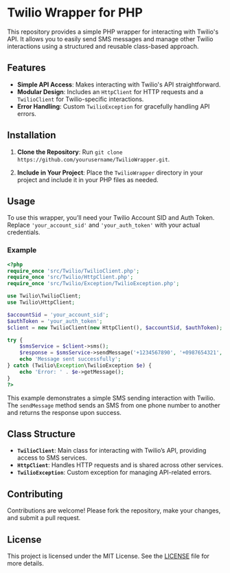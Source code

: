 # Twilio Wrapper for PHP

This repository provides a simple PHP wrapper for interacting with Twilio's API. It allows you to easily send SMS messages and manage other Twilio interactions using a structured and reusable class-based approach.

## Features

- **Simple API Access**: Makes interacting with Twilio's API straightforward.
- **Modular Design**: Includes an `HttpClient` for HTTP requests and a `TwilioClient` for Twilio-specific interactions.
- **Error Handling**: Custom `TwilioException` for gracefully handling API errors.

## Installation

1. **Clone the Repository**:
   Run `git clone https://github.com/yourusername/TwilioWrapper.git`.

2. **Include in Your Project**:
   Place the `TwilioWrapper` directory in your project and include it in your PHP files as needed.

## Usage

To use this wrapper, you’ll need your Twilio Account SID and Auth Token. Replace `'your_account_sid'` and `'your_auth_token'` with your actual credentials.

### Example

```php
<?php
require_once 'src/Twilio/TwilioClient.php';
require_once 'src/Twilio/HttpClient.php';
require_once 'src/Twilio/Exception/TwilioException.php';

use Twilio\TwilioClient;
use Twilio\HttpClient;

$accountSid = 'your_account_sid';
$authToken = 'your_auth_token';
$client = new TwilioClient(new HttpClient(), $accountSid, $authToken);

try {
    $smsService = $client->sms();
    $response = $smsService->sendMessage('+1234567890', '+0987654321', 'Hello from Twilio!');
    echo 'Message sent successfully';
} catch (Twilio\Exception\TwilioException $e) {
    echo 'Error: ' . $e->getMessage();
}
?>
```

This example demonstrates a simple SMS sending interaction with Twilio. The `sendMessage` method sends an SMS from one phone number to another and returns the response upon success.

## Class Structure

- **`TwilioClient`**: Main class for interacting with Twilio’s API, providing access to SMS services.
- **`HttpClient`**: Handles HTTP requests and is shared across other services.
- **`TwilioException`**: Custom exception for managing API-related errors.

## Contributing

Contributions are welcome! Please fork the repository, make your changes, and submit a pull request.

## License

This project is licensed under the MIT License. See the [LICENSE](LICENSE) file for more details.